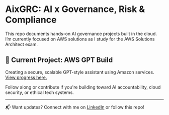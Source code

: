 # AixGRC: AI x Governance, Risk & Compliance

This repo documents hands-on AI governance projects built in the cloud. I’m currently focused on AWS solutions as I study for the AWS Solutions Architect exam.

## 🚧 Current Project: AWS GPT Build
Creating a secure, scalable GPT-style assistant using Amazon services. [View progress here.](./aws-gpt-build/README.md)

Follow along or contribute if you're building toward AI accountability, cloud security, or ethical tech systems.

---

📬 Want updates? Connect with me on [LinkedIn](www.linkedin.com/in/oliviaathelus) or follow this repo!
